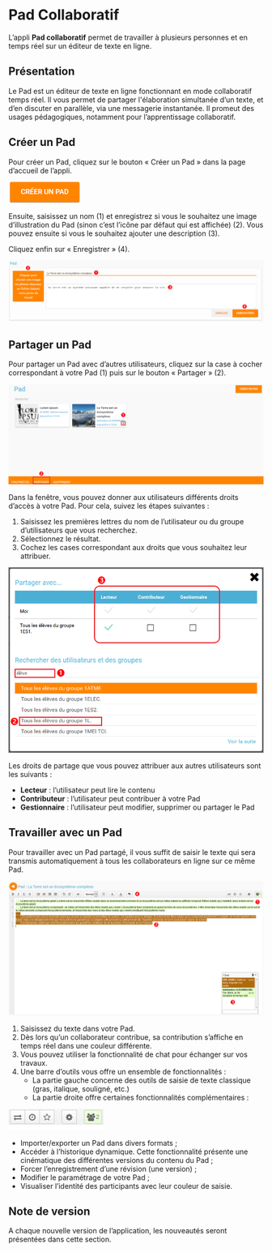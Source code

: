 # Pad Collaboratif

L’appli **Pad collaboratif** permet de travailler à plusieurs personnes et en temps réel sur un éditeur de texte en ligne.

## Présentation

Le Pad est un éditeur de texte en ligne fonctionnant en mode collaboratif temps réel. Il vous permet de partager l'élaboration simultanée d’un texte, et d’en discuter en parallèle, via une messagerie instantanée. Il promeut des usages pédagogiques, notamment pour l’apprentissage collaboratif.

## Créer un Pad

Pour créer un Pad, cliquez sur le bouton « Créer un Pad » dans la page d’accueil de l’appli.

![](.gitbook/assets/nouveaupad1.png)

Ensuite, saisissez un nom \(1\) et enregistrez si vous le souhaitez une image d’illustration du Pad \(sinon c’est l’icône par défaut qui est affichée\) \(2\). Vous pouvez ensuite si vous le souhaitez ajouter une description \(3\).

Cliquez enfin sur « Enregistrer » \(4\).

![](.gitbook/assets/nouveaupad2.png)

## Partager un Pad

Pour partager un Pad avec d’autres utilisateurs, cliquez sur la case à cocher correspondant à votre Pad \(1\) puis sur le bouton « Partager » \(2\).

![](.gitbook/assets/partagepad.png)

Dans la fenêtre, vous pouvez donner aux utilisateurs différents droits d’accès à votre Pad. Pour cela, suivez les étapes suivantes :

1. Saisissez les premières lettres du nom de l’utilisateur ou du groupe d’utilisateurs que vous recherchez.
2. Sélectionnez le résultat.
3. Cochez les cases correspondant aux droits que vous souhaitez leur attribuer.

![](.gitbook/assets/partagepad2.png)

Les droits de partage que vous pouvez attribuer aux autres utilisateurs sont les suivants :

* **Lecteur** : l’utilisateur peut lire le contenu
* **Contributeur** : l’utilisateur peut contribuer à votre Pad
* **Gestionnaire** : l’utilisateur peut modifier, supprimer ou partager le Pad

## Travailler avec un Pad

Pour travailler avec un Pad partagé, il vous suffit de saisir le texte qui sera transmis automatiquement à tous les collaborateurs en ligne sur ce même Pad.

![](.gitbook/assets/travaillerpad.png)

1. Saisissez du texte dans votre Pad.
2. Dès lors qu’un collaborateur contribue, sa contribution s’affiche en temps réel dans une couleur différente.
3. Vous pouvez utiliser la fonctionnalité de chat pour échanger sur vos travaux.
4. Une barre d’outils vous offre un ensemble de fonctionnalités :
   * La partie gauche concerne des outils de saisie de texte classique \(gras, italique, souligné, etc.\)
   * La partie droite offre certaines fonctionnalités complémentaires :

![](.gitbook/assets/barre-outil.png)

* Importer/exporter un Pad dans divers formats ;
* Accéder à l’historique dynamique. Cette fonctionnalité présente une cinématique des différentes versions du contenu du Pad ;
* Forcer l’enregistrement d’une révision \(une version\) ;
* Modifier le paramétrage de votre Pad ;
* Visualiser l’identité des participants avec leur couleur de saisie.

## Note de version

A chaque nouvelle version de l’application, les nouveautés seront présentées dans cette section.

